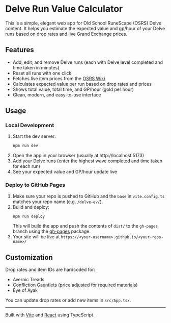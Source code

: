 
# Delve Run Value Calculator

This is a simple, elegant web app for Old School RuneScape (OSRS) Delve content. It helps you estimate the expected value and gp/hour of your Delve runs based on drop rates and live Grand Exchange prices.

## Features

- Add, edit, and remove Delve runs (each with Delve level completed and time taken in minutes)
- Reset all runs with one click
- Fetches live item prices from the [OSRS Wiki](https://prices.runescape.wiki/)
- Calculates expected value per run based on drop rates and prices
- Shows total value, total time, and GP/hour (gold per hour)
- Clean, modern, and easy-to-use interface


## Usage

### Local Development

1. Start the dev server:
   ```sh
   npm run dev
   ```
2. Open the app in your browser (usually at http://localhost:5173)
3. Add your Delve runs (enter the highest wave completed and time taken for each run)
4. See your expected value and GP/hour update live

### Deploy to GitHub Pages

1. Make sure your repo is pushed to GitHub and the `base` in `vite.config.ts` matches your repo name (e.g. `/delve-ev/`).
2. Build and deploy:
   ```sh
   npm run deploy
   ```
   This will build the app and push the contents of `dist/` to the `gh-pages` branch using the [gh-pages](https://www.npmjs.com/package/gh-pages) package.
3. Your site will be live at `https://<your-username>.github.io/<your-repo-name>/`

## Customization

Drop rates and item IDs are hardcoded for:
- Avernic Treads
- Confliction Gauntlets (price adjusted for required materials)
- Eye of Ayak

You can update drop rates or add new items in `src/App.tsx`.

---

Built with [Vite](https://vitejs.dev/) and [React](https://react.dev/) using TypeScript.
